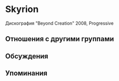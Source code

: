 # Skyrion

Дискография
"Beyond Creation" 2008, Progressive

## Отношения с другими группами


## Обсуждения


## Упоминания

